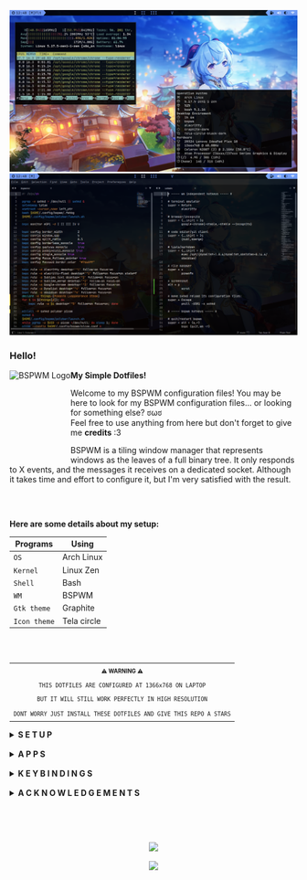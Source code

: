 ![Desktop](/.github/assets/Desktop.png "BSPWM")
![Desktop](/.github/assets/Sublime.png "BSPWM")

### Hello!
<a href="https://github.com/baskerville/bspwm"><img alt="BSPWM Logo" height="150" align = "left" src="https://github.com/baskerville/bspwm/blob/1560df35be303807052c235634eb8d59415c37ff/artworks/bspwm_logo.svg"></a>

<b>  My Simple Dotfiles!  </b>

Welcome to my BSPWM configuration files! 
You may be here to look for my BSPWM configuration files... or looking for something else? ಠωಠ <br>
Feel free to use anything from here but don't forget to give me **credits** :3

BSPWM is a tiling window manager that represents windows as the leaves of a full binary tree.
It only responds to X events, and the messages it receives on a dedicated socket. 
Although it takes time and effort to configure it, but I'm very satisfied with the result.

<h2></h2><br>

**Here are some details about my setup:**

| Programs     | Using       |
| ------------ | ----------- |
| `OS`         | Arch Linux  |
| `Kernel`     | Linux Zen   |
| `Shell`      | Bash        |
| `WM`         | BSPWM       |
| `Gtk theme`  | Graphite    |
| `Icon theme` | Tela circle |

<h2></h2><br>

<table align="right">
  <tr>
    <th align="center">
      <sup><sub>⚠ WARNING ⚠</sub></sup>
    </th>
  </tr>
  <tr>
    <td align="center">
      <sup>
         <sub>
            <samp>
                  THIS DOTFILES ARE CONFIGURED AT 1366x768 ON LAPTOP
               <p align="center">
                  BUT IT WILL STILL WORK PERFECTLY IN HIGH RESOLUTION
               </p>
                  DONT WORRY JUST INSTALL THESE DOTFILES AND GIVE THIS REPO A STARS
            </samp>
         </sub>
      </sup>
    </td>
  </tr>
</table>

<details>
<summary><strong>S E T U P</strong></summary>

> This setup only provided for **Arch Linux** (and all Arch-based distributions)

> Some of these applications are available in the **Arch Linux User Repository** [(AUR)](https://aur.archlinux.org), to install them you need a [Pacman wrapper](https://wiki.archlinux.org/title/AUR_helpers#Pacman_wrappers). <br> I use [Yay](https://github.com/Jguer/yay)

1. ### Install git and yay

 + #### Git

 ```sh
 sudo pacman -S git --needed
 ```

 + #### Yay

 ```sh
 git clone https://aur.archlinux.org/yay.git
 cd yay/
 makepkg -si PKGBUILD
 ```

2. ### Install dependencies

 + #### Dependencies

 > I install these dependencies after a simple Arch Linux installation.
        
 ```sh
 yay -Sy xorg xorg-server xorg-xinit xorg-xbacklight xorg-xsetroot xorg-setxkbmap \
 xf86-video-intel pipewire pipewire-alsa pipewire-jack pipewire-pulse \
 pipewire-media-session htop neofetch rofi polybar ranger tree alacritty python \
 python-pip tk betterlockscreen noto-fonts noto-fonts-extra noto-fonts-emoji \
 noto-fonts-cjk lxappearance-gtk3 feh pcmanfm google-chrome polkit bspwm sxhkd --needed
 ```
 > Chage xf86-video-intel to another [driver](https://wiki.archlinux.org/title/Xorg#Driver_installation)

3. ### Install needed fonts

You will need to install a few fonts (mainly icon fonts) in order for text and icons to be rendered properly.

Necessary fonts:
  + **BitStream**  - [here](https://github.com/ryanoasis/nerd-fonts/releases/download/v2.1.0/BitstreamVeraSansMono.zip)
  + **DejaVu**  - [here](https://github.com/ryanoasis/nerd-fonts/releases/download/v2.1.0/DejaVuSansMono.zip)
  + **Hack**  - [here](https://github.com/ryanoasis/nerd-fonts/releases/download/v2.1.0/Hack.zip)
  + **JetBrains**  - [here](https://github.com/ryanoasis/nerd-fonts/releases/download/v2.1.0/JetBrainsMono.zip)
  + **Feather** - This font is included in my dotfiles > .fonts, needed for the icons in rofi.

For more **Nerd Fonts** visit the [website](https://www.nerdfonts.com/).

Once you download them and unpack them, place them into `~/.fonts` or `~/.local/share/fonts`
or use my fonts by moving them to the `~/` directory and run this command for your system to 
detect the newly installed fonts.

```sh
fc-cache -fv
```
   
4. ### Install my BSPWM configuration files

  > Clone this repository

  ```sh
  git clone https://github.com/PyLess/dotfiles-bspwm.git
  cd dotfiles-bspwm
  ```

  > Copy configs and fonts files

  ```sh
  cp -r .config/* ~/.config/
  cp -r .fonts/* ~/
  cp .xinitrc ~/
  ```

  > If you use a laptop copy this file to be able to click on tap

  ```sh
  sudo cp 02-touchpad-ttc.conf /etc/X11/xorg.conf.d/
  ```

5. ### Configure stuff

The relevant files are inside in `~/.config/bspwm` directory.

  + #### Polybar

  > Directory polybar/

 In `config.ini` is *My Status Bar* configuration where I define my preferences.
 You should change this to your liking monitor.

  * #### Rofi

  > Directory rofi/

 Here you'll find the menus that I usually use.
 If you want to add more, you can place theme in bin/ and themes/ respectively.

 * #### Background

  > Script .fehbg

  This is a simple script to set my background.
  Edit the file and add your image in the directory corresponding.

 * #### BSPWM config

  > Window Manager configuration

 In `bspwmrc` I've some auto start processes, window manager configuration and rules for applications.
 You should change the monitor in case of is different.

 * #### Picom

  > Compositor configuration

  In `picom.conf` I defined some of the composer values that are to my liking.
  Change the file if you want.

6. ### Log in
        
Lastly, reboot your system and log in into `BSPWM` with xinit tapping `startx`.

</details><br>

<details>
<summary><strong>A P P S</strong></summary><br>

|     Application    |   Description    |
| ------------------ | ---------------- |
| `Alacritty`        | Terminal         |
| `Sublime Text`     | Code editor      |
| `Sublime Merge`    | Git client       |
| `Google chrome`    | Browser          |
| `Dynalist`         | Simple lists     |
| `Obsidian`         | Markdown         |
| `Pcmanfm`          | File manager     |
| `Polybar`          | Status bar       |
| `Rofi`             | App launcher     |
| `Picom`            | Compositor       |
| `Htop`             | Process viewer   |
| `Neofetch`         | Information tool |
| `Scrot`            | Screenshot       |
| `Feh`              | Image viewer     |
| `Betterlockscreen` | Lock screen      |

> Download and install [Sublime Text](https://www.sublimetext.com/docs/linux_repositories.html#pacman) / [Sublime Merge](https://www.sublimemerge.com/docs/linux_repositories#pacman)

> Download [Dynalist](https://dynalist.io/download) / [Obsidian](https://obsidian.md/download) and extract the file to the /opt folder   

</details><br>

<details>
<summary><strong>K E Y B I N D I N G S</strong></summary><br>

|        Keybindings        |                 Function                 |
| --------------------------| ---------------------------------------- |
| `Super + Return`          | Launch (Alacritty)                       |
| `Super + {Shift + }W`     | Close/Kill Window                        |
| `Super + {Shift + }A`     | Launch (Google chrome / incognito)       |
| `Super + {Shift + }S`     | Launch (Sublime Text / Merge)            |
| `Super + {Shift + }D`     | Launch (Dynalist / Obsidian)             |
| `Super + Z`               | Launch (Rofi)                            |
| `Super + X`               | Launch (Pcmanfm)                         |
| `Super + {1-5}`           | Switches to Workspace 1 to 5             |
| `Super + Shift + {1-9,0}` | Move Apps/Windows to Workspace 1 to 5    |
| `Super + Ctrl + {Z,X,A,S}`| Flags {marked,locked,sticky,private}     |
| `Super + Minus`           | Hide windows                             |
| `Alt + {A,S,D}`           | Menus/Applets {windows,powermenu,network}|
| `Alt + {Shift + }Tab`     | Focus next / previous window floating    |
| `Alt + {U,I}`             | Increase / Decrease window gap           |
| `Alt + P`                 | Screenshot                               |

> To launch Dynalist / Obsidian you need to have the same version in the sxhkdrc configuration and keep the folder in the /opt directory

</details><br>

<details>
<summary><strong>A C K N O W L E D G E M E N T S</strong></summary><br>

**Special thanks to**

+ [`rxyhn`](https://github.com/rxyhn)
+ [`vinceliuice`](https://github.com/vinceliuice)
+ [`adi1090x`](https://github.com/adi1090x)
+ [`axyl-os`](https://github.com/axyl-os/axyl-bspwm)

</details><br>

<h2></h2><br>

<p align="center"><img src="https://raw.githubusercontent.com/catppuccin/catppuccin/dev/assets/footers/gray0_ctp_on_line.svg?sanitize=true" /></p>
<p align="center"><a href="https://github.com/PyLess/dotfiles-bspwm/blob/main/.github/LICENSE"><img src="https://img.shields.io/static/v1.svg?style=flat-square&label=License&message=GPL-3.0&logoColor=eceff4&logo=github&colorA=061115&colorB=67AFC1"/></a></p>
